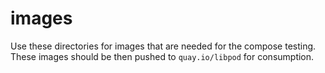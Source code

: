 images
======

Use these directories for images that are needed for the compose testing.  These
images should be then pushed to `quay.io/libpod` for consumption.
